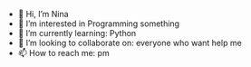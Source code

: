 - 👋 Hi, I’m Nina
- 👀 I’m interested in Programming something
- 🌱 I’m currently learning: Python
- 💞️ I’m looking to collaborate on: everyone who want help me
- 📫 How to reach me: pm


